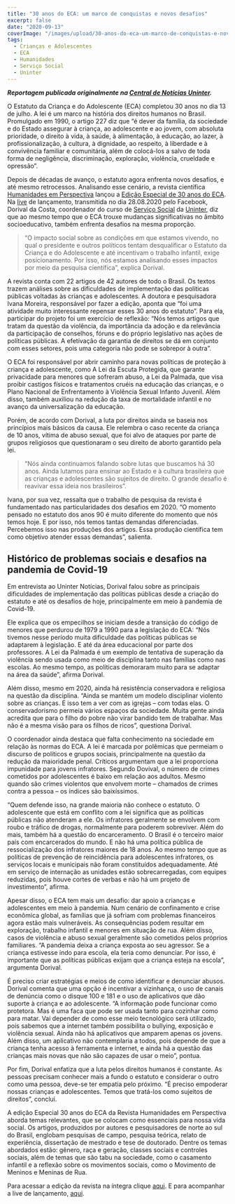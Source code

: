```yaml
---
title: "30 anos do ECA: um marco de conquistas e novos desafios"
excerpt: false
date: "2020-09-13"
coverImage: "/images/upload/30-anos-do-eca-um-marco-de-conquistas-e-novos-desafios.jpg"
tags:
  - Crianças e Adolescentes
  - ECA
  - Humanidades
  - Serviço Social
  - Uninter
---
```


**_Reportagem publicada originalmente na [Central de Notícias Uninter](https://www.uninter.com/noticias/30-anos-do-eca-um-marco-de-conquistas-e-novos-desafios)._**

O Estatuto da Criança e do Adolescente (ECA) completou 30 anos no dia 13 de julho. A lei é um marco na história dos direitos humanos no Brasil. Promulgado em 1990, o artigo 227 diz que “é dever da família, da sociedade e do Estado assegurar à criança, ao adolescente e ao jovem, com absoluta prioridade, o direito à vida, à saúde, à alimentação, à educação, ao lazer, à profissionalização, à cultura, à dignidade, ao respeito, à liberdade e à convivência familiar e comunitária, além de colocá-los a salvo de toda forma de negligência, discriminação, exploração, violência, crueldade e opressão”.

Depois de décadas de avanço, o estatuto agora enfrenta novos desafios, e até mesmo retrocessos. Analisando esse cenário, a revista científica [Humanidades em Perspectiva](https://www.uninter.com/revista-humanidades/index.php/revista-humanidades/index) lançou a [Edição Especial de 30 anos do ECA](https://www.uninter.com/revista-humanidades/index.php/revista-humanidades/issue/view/4). Na [live](https://www.facebook.com/TutoriaServicoSocialUninter/videos/630152901247964/?v=630152901247964) de lançamento, transmitida no dia 28.08.2020 pelo Facebook, Dorival da Costa, coordenador do curso de [Serviço Social](https://www.uninter.com/graduacao-ead/curso-servico-social/) da [Uninter](https://www.uninter.com/), diz que ao mesmo tempo que o ECA trouxe mudanças significativas no âmbito socioeducativo, também enfrenta desafios na mesma proporção.

> “O impacto social sobre as condições em que estamos vivendo, no qual o presidente e outros políticos tentam desqualificar o Estatuto da Criança e do Adolescente e até incentivam o trabalho infantil, exige posicionamento. Por isso, nós estamos analisando esses impactos por meio da pesquisa científica”, explica Dorival.

A revista conta com 22 artigos de 42 autores de todo o Brasil. Os textos trazem análises sobre as dificuldades de implementação das políticas públicas voltadas às crianças e adolescentes. A doutora e pesquisadora Ivana Moreira, responsável por fazer a edição, aponta que “foi uma atividade muito interessante repensar esses 30 anos do estatuto”. Para ela, participar do projeto foi um exercício de reflexão: “Nós temos artigos que tratam da questão da violência, da importância da adoção e da relevância da participação de conselhos, fóruns e do próprio legislativo nas ações de políticas públicas. A efetivação da garantia de direitos se dá em conjunto com esses setores, pois uma categoria não pode se sobrepor à outra”.

O ECA foi responsável por abrir caminho para novas políticas de proteção à criança e adolescente, como A Lei da Escuta Protegida, que garante privacidade para menores que sofreram abuso, a Lei da Palmada, que visa proibir castigos físicos e tratamentos cruéis na educação das crianças, e o Plano Nacional de Enfrentamento à Violência Sexual Infanto Juvenil. Além disso, também auxiliou na redução da taxa de mortalidade infantil e no avanço da universalização da educação.

Porém, de acordo com Dorival, a luta por direitos ainda se baseia nos princípios mais básicos da causa. Ele relembra o caso recente da criança de 10 anos, vítima de abuso sexual, que foi alvo de ataques por parte de grupos religiosos que questionaram o seu direito de aborto garantido pela lei.

> “Nós ainda continuamos falando sobre lutas que buscamos há 30 anos. Ainda lutamos para ensinar ao Estado e à cultura brasileira que as crianças e adolescentes são sujeitos de direito. O grande desafio é reavivar essa ideia nos brasileiros”.

Ivana, por sua vez, ressalta que o trabalho de pesquisa da revista é fundamentado nas particularidades dos desafios em 2020. “O momento pensado no estatuto dos anos 90 é muito diferente do momento que nós temos hoje. E por isso, nós temos tantas demandas diferenciadas. Percebemos isso nas produções dos artigos. Essa produção científica tem como objetivo atender essas demandas”, salienta.

## Histórico de problemas sociais e desafios na pandemia de Covid-19

Em entrevista ao Uninter Notícias, Dorival falou sobre as principais dificuldades de implementação das políticas públicas desde a criação do estatuto e até os desafios de hoje, principalmente em meio à pandemia de Covid-19.

Ele explica que os empecilhos se iniciam desde a transição do código de menores que perdurou de 1979 a 1990 para a legislação do ECA: “Nós tivemos nesse período muita dificuldade das políticas públicas se adaptarem à legislação. E até da área educacional por parte dos professores. A Lei da Palmada é um exemplo de tentativa de superação da violência sendo usada como meio de disciplina tanto nas famílias como nas escolas. Ao mesmo tempo, as políticas demoraram muito para se adaptar na área da saúde”, afirma Dorival.

Além disso, mesmo em 2020, ainda há resistência conservadora e religiosa na questão da disciplina. “Ainda se mantém um modelo disciplinar violento sobre as crianças. E isso tem a ver com as igrejas – com todas elas. O conservadorismo permeia vários espaços da sociedade. Muita gente ainda acredita que para o filho do pobre não virar bandido tem de trabalhar. Mas não é a mesma visão para os filhos de ricos”, questiona Dorival.

O coordenador ainda destaca que falta conhecimento na sociedade em relação às normas do ECA. A lei é marcada por polêmicas que permeiam o discurso de políticos e grupos sociais, principalmente na questão da redução da maioridade penal. Críticos argumentam que a lei proporciona impunidade para jovens infratores. Segundo Dovival, o número de crimes cometidos por adolescentes é baixo em relação aos adultos. Mesmo quando são crimes violentos que envolvem morte – chamados de crimes contra a pessoa – os índices são baixíssimos.

“Quem defende isso, na grande maioria não conhece o estatuto. O adolescente que está em conflito com a lei significa que as políticas públicas não atenderam a ele. Os infratores geralmente se envolvem com roubo e tráfico de drogas, normalmente para poderem sobreviver. Além do mais, também há a questão do encarceramento. O Brasil é o terceiro maior país com encarcerados do mundo. E não há uma política pública de ressocialização dos infratores maiores de 18 anos. Ao mesmo tempo que as políticas de prevenção de reincidência para adolescentes infratores, os serviços locais e municipais não foram constituídos adequadamente. Até em serviço de internação as unidades estão sobrecarregadas, com equipes reduzidas, pois houve cortes de verbas e não há um projeto de investimento”, afirma.

Apesar disso, o ECA tem mais um desafio: dar apoio a crianças e adolescentes em meio à pandemia. Num cenário de confinamento e crise econômica global, as famílias que já sofriam com problemas financeiros agora estão mais vulneráveis. As consequências podem resultar em exploração, trabalho infantil e menores em situação de rua. Além disso, casos de violência e abuso sexual geralmente são cometidos pelos próprios familiares. “A pandemia deixa a criança exposta ao seu agressor. Se a criança estivesse indo para escola, ela teria como denunciar. Por isso, é importante que as políticas públicas exijam que a criança esteja na escola”, argumenta Dorival.

É preciso criar estratégias e meios de como identificar e denunciar abusos. Dorival comenta que uma opção é incentivar a vizinhança, o uso de canais de denúncia como o disque 100 e 181 e o uso de aplicativos que dão suporte à criança e ao adolescente. “A informação pode funcionar como protetora. Mas é uma faca que pode ser usada tanto para cozinhar como para matar. Vai depender de como esse meio tecnológico será utilizado, pois sabemos que a internet também possibilita o bullying, exposição e violência sexual. Ainda não há aplicativos que amparem apenas os jovens. Além disso, um aplicativo não contemplaria a todos, pois depende de que a criança tenha acesso à ferramenta e internet, e ainda há a questão das crianças mais novas que não são capazes de usar o meio”, pontua.

Por fim, Dorival enfatiza que a luta pelos direitos humanos é constante. As pessoas precisam conhecer mais a fundo o estatuto e considerar o outro como uma pessoa, deve-se ter empatia pelo próximo. “É preciso empoderar nossas crianças e adolescentes. Temos que tratá-los como sujeitos de direitos”, conclui.

A edição Especial 30 anos do ECA da Revista Humanidades em Perspectiva aborda temas relevantes, que se colocam como essenciais para nossa vida social. Os artigos, produzidos por autores e pesquisadores de norte ao sul do Brasil, englobam pesquisas de campo, pesquisa teórica, relato de experiência, dissertação de mestrado e tese de doutorado. Dentre os temas abordados estão: gênero, raça e geração, classes sociais e controles sociais, além de temas que são tabu na sociedade, como o casamento infantil e a reflexão sobre os movimentos sociais, como o Movimento de Meninos e Meninas de Rua.

Para acessar a edição da revista na íntegra clique [aqui](https://www.uninter.com/revista-humanidades/index.php/revista-humanidades/issue/view/4). E para acompanhar a live de lançamento, [aqui](https://www.facebook.com/watch/live/?v=630152901247964&ref=watch_permalink).
